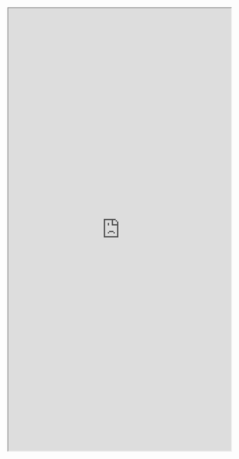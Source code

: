 <div>
<iframe src="https://mozilla.github.io/pdf.js/web/viewer.html?file=https://xiaochao.kutina.cn/法律法规/中华人民共和国网络安全法.pdf" width="100%" height=1000px></iframe>
</div>
